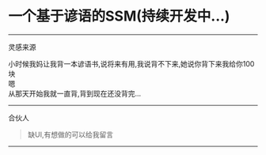 # 一个基于谚语的SSM(持续开发中...)

---

灵感来源

小时候我妈让我背一本谚语书,说将来有用,我说背不下来,她说你背下来我给你100块  
嗯  
从那天开始我就一直背,背到现在还没背完...

---

合伙人

>缺UI,有想做的可以给我留言

---
